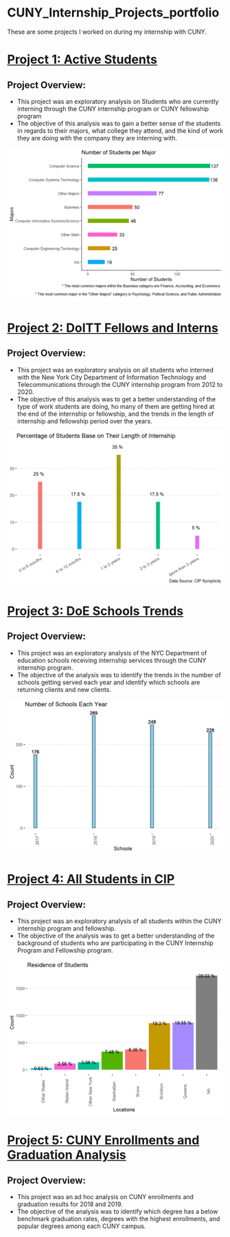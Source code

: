 # CUNY_Internship_Projects_portfolio
These are some projects I worked on during my internship with CUNY.

# [Project 1: Active Students](https://github.com/Fechar123/Internship_Projects/blob/master/Active%20Students.ipynb)
## Project Overview:
-  This project was an exploratory analysis on Students who are currently interning through the CUNY 
   internship program or CUNY fellowship program
-  The objective of this analysis was to gain a better sense of the students in regards to their majors, what college they attend, and the kind of work they are doing with the      company they are interning with.


![](https://github.com/Fechar123/image/blob/master/2.png)



# [Project 2: DoITT Fellows and Interns](https://github.com/Fechar123/Internship_Projects/blob/master/DoITT%20Fellows%20and%20Interns%20.ipynb) 
## Project Overview:
- This project was an exploratory analysis on all students who interned with the New York City Department of Information Technology and Telecommunications through the CUNY     internship program from 2012 to 2020.   
- The objective of this analysis was to get a better understanding of the type of work students are doing, ho many of them are getting hired at the end of the internship or     fellowship, and the trends in the length of internship and fellowship period over the years.


![](https://github.com/Fechar123/image/blob/master/3.png)



# [Project 3: DoE Schools Trends](https://github.com/Fechar123/Internship_Projects/blob/master/DoE%20Schools%20Trends%20.ipynb)
## Project Overview:
- This project was an exploratory analysis of the NYC Department of education schools receiving internship services through the CUNY internship program.
- The objective of the analysis was to identify the trends in the number of schools getting served each year and identify which schools are returning clients and new clients. 

![](https://github.com/Fechar123/image/blob/master/1.png)



# [Project 4: All Students in CIP](https://github.com/Fechar123/Internship_Projects/blob/master/All%20Students%20in%20CIP.ipynb)
## Project Overview:
- This project was an exploratory analysis of all students within the CUNY internship program and fellowship.
- The objective of the analysis was to get a better understanding of the background of students who are participating in the CUNY Internship 
  Program and Fellowship program.  

![](https://github.com/Fechar123/image/blob/master/all.png)


# [Project 5: CUNY Enrollments and Graduation Analysis](https://github.com/Fechar123/CUNY_Internship_Projects/edit/master/README.md)
## Project Overview:
- This project was an ad hoc analysis on CUNY enrollments and graduation results for 2018 and 2019.
- The objective of the analysis was to identify which degree has a below benchmark graduation rates, degrees with the highest enrollments, 
  and popular degrees among each CUNY campus.
